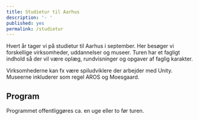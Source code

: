 ```yaml
---
title: Studietur til Aarhus
description: '- '
published: yes
permalink: /studietur
---
```

Hvert år tager vi på studietur til Aarhus i september. Her besøger vi forskellige virksomheder, uddannelser og museer. Turen har et fagligt indhold så der vil være oplæg, rundvisninger og opgaver af faglig karakter.

Virksomhederne kan fx være spiludviklere der arbejder med Unity.  Museerne inkluderer som regel AROS og Moesgaard.

## Program

Programmet offentliggøres ca. en uge eller to før turen.
